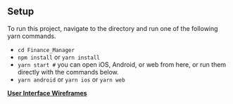 ## Setup
To run this project, navigate to the directory and run one of the following yarn commands.

- ```cd Finance_Manager```
- ```npm install``` or ```yarn install```
- ```yarn start #``` you can open iOS, Android, or web from here, or run them directly with the commands below.
- ```yarn android``` or ```yarn ios``` or ```yarn web```

[**User Interface Wireframes**](https://github.com/2004-wdf-capstone-team-c/Finance_Manager/blob/master/Wallet_wireframes.pdf)  

